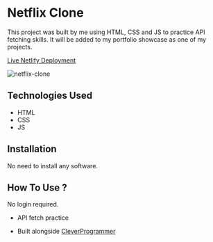 # Netflix Clone

This project was built by me using HTML, CSS  and JS to practice API fetching skills. It will be added to my portfolio showcase as one of my projects.


[Live Netlify Deployment](https://horatio-netflix-clone.netlify.app/)


![netflix-clone](https://user-images.githubusercontent.com/78431899/189544865-eb4c7755-4091-4583-a573-0349407a4093.png)


## Technologies Used
* HTML
* CSS
* JS


## Installation
No need to install any software.


## How To Use ?
No login required.


- API fetch practice

- Built alongside [CleverProgrammer](https://www.youtube.com/watch?v=lI1ae4REbFM&t=22368s)
